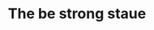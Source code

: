 ---
pid: ch388
title: The be strong staue
location_transcription: 
coordinates: "[-75.164455185865, 39.952483994748]"
zipcode: 
gen_neighborhood: 
neighborhood: 
outside_phl: 
age: '10'
age_range: 6-13
instagram: 
image_file_name: ch_388.jpg
proposal_transcription: 
topic: Person,Unknown
topic_summary: 0, 0
type: Sculpture Statue
keywords_other: strength
credit: Aaron
image_labels: 
twitter: 
facebook: 
permalink: "/monuments/ch388/"
layout: item-page
---